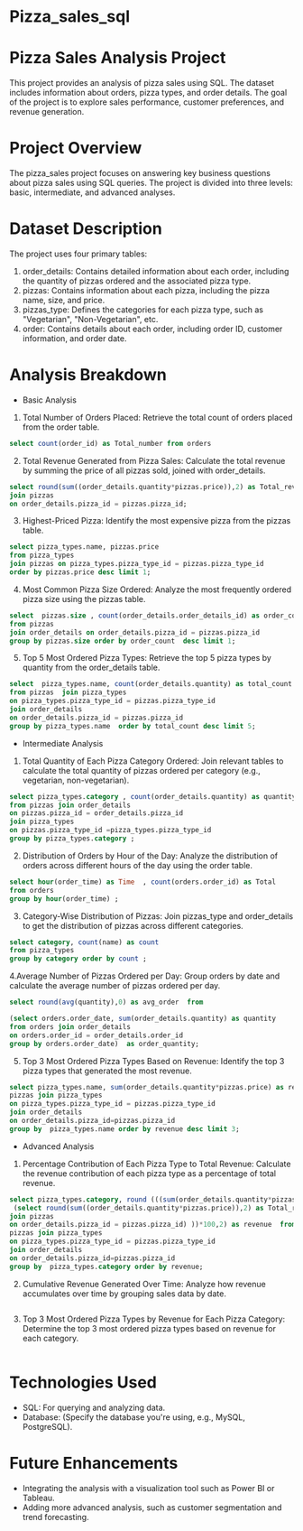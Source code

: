 # Pizza_sales_sql
# Pizza Sales Analysis Project
This project provides an analysis of pizza sales using SQL. The dataset includes information about orders, pizza types, and order details. The goal of the project is to explore sales performance, customer preferences, and revenue generation.
# Project Overview
The pizza_sales project focuses on answering key business questions about pizza sales using SQL queries. The project is divided into three levels: basic, intermediate, and advanced analyses.
# Dataset Description
The project uses four primary tables:
1. order_details: Contains detailed information about each order, including the quantity of pizzas ordered and the associated pizza type.
2. pizzas: Contains information about each pizza, including the pizza name, size, and price.
3. pizzas_type: Defines the categories for each pizza type, such as "Vegetarian", "Non-Vegetarian", etc.
4. order: Contains details about each order, including order ID, customer information, and order date.
# Analysis Breakdown
+ Basic Analysis
1. Total Number of Orders Placed: Retrieve the total count of orders placed from the order table.
``` SQL
select count(order_id) as Total_number from orders 
```
2. Total Revenue Generated from Pizza Sales: Calculate the total revenue by summing the price of all pizzas sold, joined with order_details.
``` SQL
select round(sum((order_details.quantity*pizzas.price)),2) as Total_revenue from order_details
join pizzas
on order_details.pizza_id = pizzas.pizza_id;
```
3. Highest-Priced Pizza: Identify the most expensive pizza from the pizzas table.
``` SQL
select pizza_types.name, pizzas.price 
from pizza_types 
join pizzas on pizza_types.pizza_type_id = pizzas.pizza_type_id
order by pizzas.price desc limit 1;
```
4. Most Common Pizza Size Ordered: Analyze the most frequently ordered pizza size using the pizzas table.
``` SQL
select  pizzas.size , count(order_details.order_details_id) as order_count
from pizzas  
join order_details on order_details.pizza_id = pizzas.pizza_id 
group by pizzas.size order by order_count  desc limit 1;
```
5. Top 5 Most Ordered Pizza Types: Retrieve the top 5 pizza types by quantity from the order_details table.
``` SQL
select  pizza_types.name, count(order_details.quantity) as total_count 
from pizzas  join pizza_types
on pizza_types.pizza_type_id = pizzas.pizza_type_id
join order_details 
on order_details.pizza_id = pizzas.pizza_id
group by pizza_types.name  order by total_count desc limit 5;
```
+ Intermediate Analysis
1. Total Quantity of Each Pizza Category Ordered: Join relevant tables to calculate the total quantity of pizzas ordered per category (e.g., vegetarian, non-vegetarian).
``` SQL
select pizza_types.category , count(order_details.quantity) as quantity
from pizzas join order_details
on pizzas.pizza_id = order_details.pizza_id
join pizza_types
on pizzas.pizza_type_id =pizza_types.pizza_type_id
group by pizza_types.category ;
```
2. Distribution of Orders by Hour of the Day: Analyze the distribution of orders across different hours of the day using the order table.
``` SQL
select hour(order_time) as Time  , count(orders.order_id) as Total
from orders
group by hour(order_time) ;
```
3. Category-Wise Distribution of Pizzas: Join pizzas_type and order_details to get the distribution of pizzas across different categories.
``` SQL
select category, count(name) as count  
from pizza_types
group by category order by count ;
```
4.Average Number of Pizzas Ordered per Day: Group orders by date and calculate the average number of pizzas ordered per day.
``` SQL
select round(avg(quantity),0) as avg_order  from 

(select orders.order_date, sum(order_details.quantity) as quantity
from orders join order_details
on orders.order_id = order_details.order_id
group by orders.order_date)  as order_quantity;
```
5. Top 3 Most Ordered Pizza Types Based on Revenue: Identify the top 3 pizza types that generated the most revenue.
``` SQL
select pizza_types.name, sum(order_details.quantity*pizzas.price) as revenue  from
pizzas join pizza_types
on pizza_types.pizza_type_id = pizzas.pizza_type_id
join order_details
on order_details.pizza_id=pizzas.pizza_id
group by  pizza_types.name order by revenue desc limit 3;
```
+ Advanced Analysis
1. Percentage Contribution of Each Pizza Type to Total Revenue: Calculate the revenue contribution of each pizza type as a percentage of total revenue.
``` SQL
select pizza_types.category, round (((sum(order_details.quantity*pizzas.price) /
 (select round(sum((order_details.quantity*pizzas.price)),2) as Total_revenue from order_details
join pizzas
on order_details.pizza_id = pizzas.pizza_id) ))*100,2) as revenue  from
pizzas join pizza_types
on pizza_types.pizza_type_id = pizzas.pizza_type_id
join order_details
on order_details.pizza_id=pizzas.pizza_id
group by  pizza_types.category order by revenue;
```
2. Cumulative Revenue Generated Over Time: Analyze how revenue accumulates over time by grouping sales data by date.
``` SQL

```
3. Top 3 Most Ordered Pizza Types by Revenue for Each Pizza Category: Determine the top 3 most ordered pizza types based on revenue for each category.
``` SQL

```
# Technologies Used
+ SQL: For querying and analyzing data.
+ Database: (Specify the database you're using, e.g., MySQL, PostgreSQL).
# Future Enhancements
+ Integrating the analysis with a visualization tool such as Power BI or Tableau.
+ Adding more advanced analysis, such as customer segmentation and trend forecasting.





















